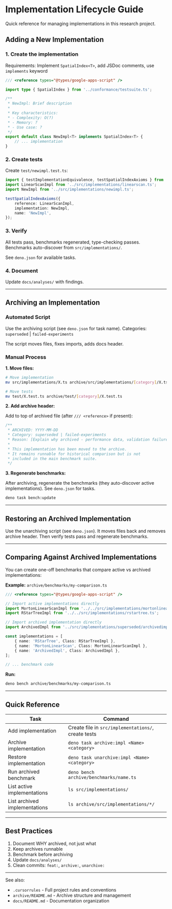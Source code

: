 # Implementation Lifecycle Guide

Quick reference for managing implementations in this research project.

## Adding a New Implementation

### 1. Create the implementation

Requirements: Implement `SpatialIndex<T>`, add JSDoc comments, use `implements` keyword

```typescript
/// <reference types="@types/google-apps-script" />

import type { SpatialIndex } from '../conformance/testsuite.ts';

/**
 * NewImpl: Brief description
 *
 * Key characteristics:
 * - Complexity: O(?)
 * - Memory: ?
 * - Use case: ?
 */
export default class NewImpl<T> implements SpatialIndex<T> {
	// ... implementation
}
```

### 2. Create tests

Create `test/newimpl.test.ts`:

```typescript
import { testImplementationEquivalence, testSpatialIndexAxioms } from '../src/conformance/mod.ts';
import LinearScanImpl from '../src/implementations/linearscan.ts';
import NewImpl from '../src/implementations/newimpl.ts';

testSpatialIndexAxioms({
	reference: LinearScanImpl,
	implementation: NewImpl,
	name: 'NewImpl',
});
```

### 3. Verify

All tests pass, benchmarks regenerated, type-checking passes. Benchmarks auto-discover from `src/implementations/`.

See `deno.json` for available tasks.

### 4. Document

Update `docs/analyses/` with findings.

---

## Archiving an Implementation

### Automated Script

Use the archiving script (see `deno.json` for task name). Categories: `superseded` | `failed-experiments`

The script moves files, fixes imports, adds docs header.

### Manual Process

**1. Move files:**

```bash
# Move implementation
mv src/implementations/X.ts archive/src/implementations/[category]/X.ts

# Move tests
mv test/X.test.ts archive/test/[category]/X.test.ts
```

**2. Add archive header:**

Add to top of archived file (after `/// <reference>` if present):

```typescript
/**
 * ARCHIVED: YYYY-MM-DD
 * Category: superseded | failed-experiments
 * Reason: [Explain why archived - performance data, validation failure, etc.]
 *
 * This implementation has been moved to the archive.
 * It remains runnable for historical comparison but is not
 * included in the main benchmark suite.
 */
```

**3. Regenerate benchmarks:**

After archiving, regenerate the benchmarks (they auto-discover active implementations). See `deno.json` for tasks.

```bash
deno task bench:update
```

---

## Restoring an Archived Implementation

Use the unarchiving script (see `deno.json`). It moves files back and removes archive header. Then verify tests pass and regenerate benchmarks.

---

## Comparing Against Archived Implementations

You can create one-off benchmarks that compare active vs archived implementations:

**Example:** `archive/benchmarks/my-comparison.ts`

```typescript
/// <reference types="@types/google-apps-script" />

// Import active implementations directly
import MortonLinearScanImpl from '../../src/implementations/mortonlinearscan.ts';
import RStarTreeImpl from '../../src/implementations/rstartree.ts';

// Import archived implementation directly
import ArchivedImpl from '../src/implementations/superseded/archivedimpl.ts';

const implementations = [
	{ name: 'RStarTree', Class: RStarTreeImpl },
	{ name: 'MortonLinearScan', Class: MortonLinearScanImpl },
	{ name: 'ArchivedImpl', Class: ArchivedImpl },
];

// ... benchmark code
```

**Run:**

```bash
deno bench archive/benchmarks/my-comparison.ts
```

---

## Quick Reference

| Task                          | Command                                             |
| ----------------------------- | --------------------------------------------------- |
| Add implementation            | Create file in `src/implementations/`, create tests |
| Archive implementation        | `deno task archive:impl <Name> <category>`          |
| Restore implementation        | `deno task unarchive:impl <Name> <category>`        |
| Run archived benchmark        | `deno bench archive/benchmarks/name.ts`             |
| List active implementations   | `ls src/implementations/`                           |
| List archived implementations | `ls archive/src/implementations/*/`                 |

---

## Best Practices

1. Document WHY archived, not just what
2. Keep archives runnable
3. Benchmark before archiving
4. Update `docs/analyses/`
5. Clean commits: `feat:`, `archive:`, `unarchive:`

---

See also:

- `.cursorrules` - Full project rules and conventions
- `archive/README.md` - Archive structure and management
- `docs/README.md` - Documentation organization

